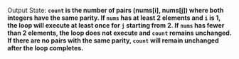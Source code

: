 Output State: **`count` is the number of pairs (nums[i], nums[j]) where both integers have the same parity. If `nums` has at least 2 elements and `i` is 1, the loop will execute at least once for `j` starting from 2. If `nums` has fewer than 2 elements, the loop does not execute and `count` remains unchanged. If there are no pairs with the same parity, `count` will remain unchanged after the loop completes.**